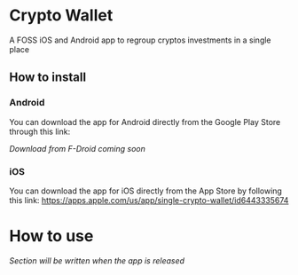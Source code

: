# Crypto Wallet

A FOSS iOS and Android app to regroup cryptos investments in a single place

## How to install

### Android

You can download the app for Android directly from the Google Play Store through this link:

_Download from F-Droid coming soon_

### iOS

You can download the app for iOS directly from the App Store by following this link: https://apps.apple.com/us/app/single-crypto-wallet/id6443335674

# How to use

_Section will be written when the app is released_
